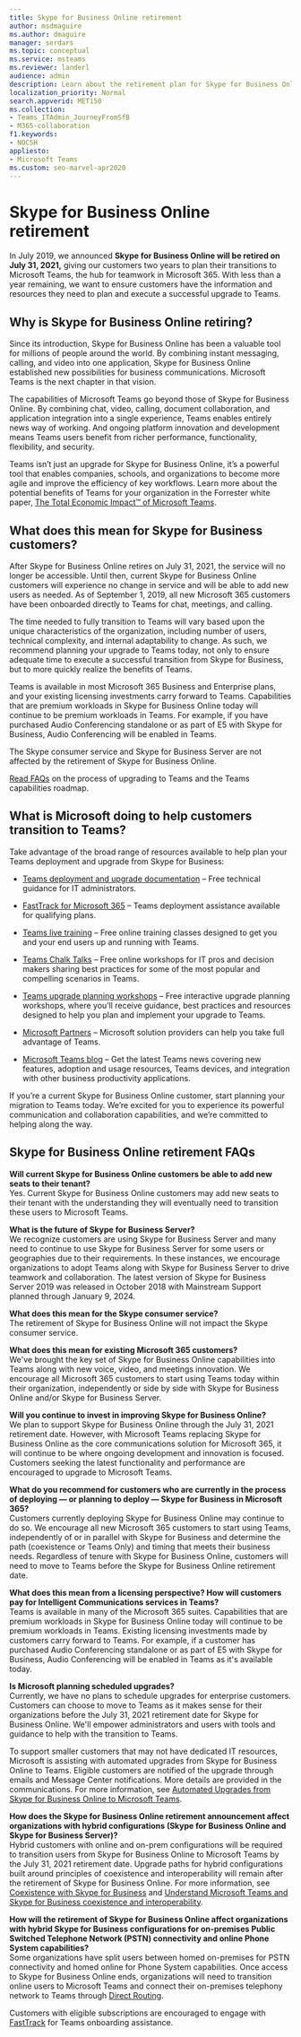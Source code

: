 ```yaml
---
title: Skype for Business Online retirement
author: msdmaguire
ms.author: dmaguire
manager: serdars
ms.topic: conceptual
ms.service: msteams
ms.reviewer: landerl
audience: admin
description: Learn about the retirement plan for Skype for Business Online, and how Microsoft is helping customers migrate to Teams. 
localization_priority: Normal
search.appverid: MET150
ms.collection: 
- Teams_ITAdmin_JourneyFromSfB
- M365-collaboration
f1.keywords:
- NOCSH
appliesto:
- Microsoft Teams
ms.custom: seo-marvel-apr2020
---
```



# Skype for Business Online retirement

In July 2019, we announced **Skype for Business Online will be retired on July 31, 2021,** giving our customers two years to plan their transitions to Microsoft Teams, the hub for teamwork in Microsoft 365. With less than a year remaining, we want to ensure customers have the information and resources they need to plan and execute a successful upgrade to Teams.
 
## Why is Skype for Business Online retiring?

Since its introduction, Skype for Business Online has been a valuable tool for millions of people around the world. By combining instant messaging, calling, and video into one application, Skype for Business Online established new possibilities for business communications. Microsoft Teams is the next chapter in that vision.

The capabilities of Microsoft Teams go beyond those of Skype for Business Online. By combining chat, video, calling, document collaboration, and application integration into a single experience, Teams enables entirely news way of working. And ongoing platform innovation and development means Teams users benefit from richer performance, functionality, flexibility, and security.

Teams isn’t just an upgrade for Skype for Business Online, it’s a powerful tool that enables companies, schools, and organizations to become more agile and improve the efficiency of key workflows. Learn more about the potential benefits of Teams for your organization in the Forrester white paper, [The Total Economic Impact™ of Microsoft Teams](https://www.microsoft.com/microsoft-365/blog/wp-content/uploads/sites/2/2019/04/Total-Economic-Impact-Microsoft-Teams.pdf?rtc=1).


## What does this mean for Skype for Business customers?

After Skype for Business Online retires on July 31, 2021, the service will no longer be accessible. Until then, current Skype for Business Online customers will experience no change in service and will be able to add new users as needed. As of September 1, 2019, all new Microsoft 365 customers have been onboarded directly to Teams for chat, meetings, and calling.

The time needed to fully transition to Teams will vary based upon the unique characteristics of the organization, including number of users, technical complexity, and internal adaptability to change. As such, we recommend planning your upgrade to Teams today, not only to ensure adequate time to execute a successful transition from Skype for Business, but to more quickly realize the benefits of Teams.

Teams is available in most Microsoft 365 Business and Enterprise plans, and your existing licensing investments carry forward to Teams. Capabilities that are premium workloads in Skype for Business Online today will continue to be premium workloads in Teams. For example, if you have purchased Audio Conferencing standalone or as part of E5 with Skype for Business, Audio Conferencing will be enabled in Teams.

The Skype consumer service and Skype for Business Server are not affected by the retirement of Skype for Business Online.

[Read FAQs](FAQ-journey.yml) on the process of upgrading to Teams and the Teams capabilities roadmap.

## What is Microsoft doing to help customers transition to Teams?

Take advantage of the broad range of resources available to help plan your Teams deployment and upgrade from Skype for Business:

- [Teams deployment and upgrade documentation](upgrade-start-here.md) – Free technical guidance for IT administrators.

- [FastTrack for Microsoft 365](https://www.microsoft.com/fasttrack/microsoft-365) – Teams deployment assistance available for qualifying plans.

- [Teams live training](./instructor-led-training-teams-landing-page.yml) – Free online training classes designed to get you and your end users up and running with Teams.

- [Teams Chalk Talks](./chalk-talks-landing-page.yml) – Free online workshops for IT pros and decision makers sharing best practices for some of the most popular and compelling scenarios in Teams.

- [Teams upgrade planning workshops](./upgrade-workshops-landing-page.yml) – Free interactive upgrade planning workshops, where you’ll receive guidance, best practices and resources designed to help you plan and implement your upgrade to Teams.

- [Microsoft Partners](https://www.microsoft.com/solution-providers/home) – Microsoft solution providers can help you take full advantage of Teams.

- [Microsoft Teams blog](https://techcommunity.microsoft.com/t5/microsoft-teams-blog/bg-p/MicrosoftTeamsBlog) – Get the latest Teams news covering new features, adoption and usage resources, Teams devices, and integration with other business productivity applications.

If you’re a current Skype for Business Online customer, start planning your migration to Teams today. We’re excited for you to experience its powerful communication and collaboration capabilities, and we’re committed to helping along the way.

## Skype for Business Online retirement FAQs

**Will current Skype for Business Online customers be able to add new seats to their tenant?**<br>
Yes. Current Skype for Business Online customers may add new seats to their tenant with the understanding they will eventually need to transition these users to Microsoft Teams.

**What is the future of Skype for Business Server?**<br>
We recognize customers are using Skype for Business Server and many need to continue to use Skype for Business Server for some users or geographies due to their requirements. In these instances, we encourage organizations to adopt Teams along with Skype for Business Server to drive teamwork and collaboration. The latest version of Skype for Business Server 2019 was released in October 2018 with Mainstream Support planned through January 9, 2024.

**What does this mean for the Skype consumer service?**<br>
The retirement of Skype for Business Online will not impact the Skype consumer service.

**What does this mean for existing Microsoft 365 customers?**<br>
We've brought the key set of Skype for Business Online capabilities into Teams along with new voice, video, and meetings innovation. We encourage all Microsoft 365 customers to start using Teams today within their organization, independently or side by side with Skype for Business Online and/or Skype for Business Server.

**Will you continue to invest in improving Skype for Business Online?**<br>
We plan to support Skype for Business Online through the July 31, 2021 retirement date. However, with Microsoft Teams replacing Skype for Business Online as the core communications solution for Microsoft 365, it will continue to be where ongoing development and innovation is focused. Customers seeking the latest functionality and performance are encouraged to upgrade to Microsoft Teams.

**What do you recommend for customers who are currently in the process of deploying — or planning to deploy — Skype for Business in Microsoft 365?**<br>
Customers currently deploying Skype for Business Online may continue to do so. We encourage all new Microsoft 365 customers to start using Teams, independently of or in parallel with Skype for Business and determine the path (coexistence or Teams Only) and timing that meets their business needs. Regardless of tenure with Skype for Business Online, customers will need to move to Teams before the Skype for Business Online retirement date.

**What does this mean from a licensing perspective? How will customers pay for Intelligent Communications services in Teams?**<br>
Teams is available in many of the Microsoft 365 suites. Capabilities that are premium workloads in Skype for Business Online today will continue to be premium workloads in Teams. Existing licensing investments made by customers carry forward to Teams. For example, if a customer has purchased Audio Conferencing standalone or as part of E5 with Skype for Business, Audio Conferencing will be enabled in Teams as it's available today.

**Is Microsoft planning scheduled upgrades?**<br>
Currently, we have no plans to schedule upgrades for enterprise customers. Customers can choose to move to Teams as it makes sense for their organizations before the July 31, 2021 retirement date for Skype for Business Online. We'll empower administrators and users with tools and guidance to help with the transition to Teams.

To support smaller customers that may not have dedicated IT resources, Microsoft is assisting with automated upgrades from Skype for Business Online to Teams. Eligible customers are notified of the upgrade through emails and Message Center notifications. More details are provided in the communications. For more information, see [Automated Upgrades from Skype for Business Online to Microsoft Teams](./upgrade-assisted.md).

**How does the Skype for Business Online retirement announcement affect organizations with hybrid configurations (Skype for Business Online and Skype for Business Server)?**<br>
Hybrid customers with online and on-prem configurations will be required to transition users from Skype for Business Online to Microsoft Teams by the July 31, 2021 retirement date. Upgrade paths for hybrid configurations built around principles of coexistence and interoperability will remain after the retirement of Skype for Business Online. For more information, see [Coexistence with Skype for Business](coexistence-chat-calls-presence.md) and [Understand Microsoft Teams and Skype for Business coexistence and interoperability](teams-and-skypeforbusiness-coexistence-and-interoperability.md).

**How will the retirement of Skype for Business Online affect organizations with hybrid Skype for Business configurations for on-premises Public Switched Telephone Network (PSTN) connectivity and online Phone System capabilities?**<br>
Some organizations have split users between homed on-premises for PSTN connectivity and homed online for Phone System capabilities. Once access to Skype for Business Online ends, organizations will need to transition online users to Microsoft Teams and connect their on-premises telephony network to Teams through [Direct Routing](./direct-routing-landing-page.md).

Customers with eligible subscriptions are encouraged to engage with [FastTrack](https://www.microsoft.com/fasttrack?rtc=1) for Teams onboarding assistance.